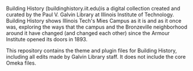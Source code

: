Building History (buildinghistory.iit.edu)is a digital collection created and curated by the Paul V. Galvin Library at Illinois Institute of Technology. Building History shows Illinois Tech's Mies Campus as it is and as it once was, exploring the ways that the campus and the Bronzeville neighborhood around it have changed (and changed each other) since the Armour Institute opened its doors in 1893.  

This repository contains the theme and plugin files for Building History, including all edits made by Galvin Library staff. It does not include the core Omeka files.


